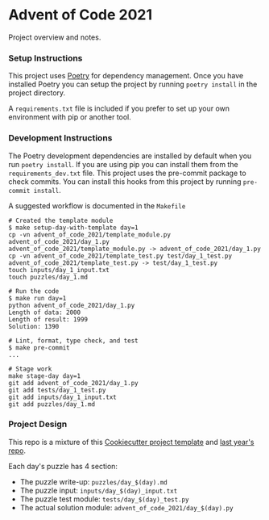 # Advent of Code 2021

Project overview and notes.

### Setup Instructions

This project uses [Poetry](https://python-poetry.org/) for dependency management.
Once you have installed Poetry you can setup the project by running `poetry install` in the project directory.

A `requirements.txt` file is included if you prefer to set up your own environment with pip or another tool.

### Development Instructions
The Poetry development dependencies are installed by default when you run `poetry install`. If you are using pip you can install them from the `requirements_dev.txt` file.
This project uses the pre-commit package to check commits. You can install this hooks from this project by running `pre-commit install`.

A suggested workflow is documented in the `Makefile`

```console
# Created the template module
$ make setup-day-with-template day=1
cp -vn advent_of_code_2021/template_module.py advent_of_code_2021/day_1.py
advent_of_code_2021/template_module.py -> advent_of_code_2021/day_1.py
cp -vn advent_of_code_2021/template_test.py test/day_1_test.py
advent_of_code_2021/template_test.py -> test/day_1_test.py
touch inputs/day_1_input.txt
touch puzzles/day_1.md

# Run the code
$ make run day=1
python advent_of_code_2021/day_1.py
Length of data: 2000
Length of result: 1999
Solution: 1390

# Lint, format, type check, and test
$ make pre-commit
...

# Stage work
make stage-day day=1
git add advent_of_code_2021/day_1.py
git add tests/day_1_test.py
git add inputs/day_1_input.txt
git add puzzles/day_1.md
```

### Project Design
This repo is a mixture of this [Cookiecutter project template](https://github.com/acviana/python-project-template) and [last year's repo](https://github.com/acviana/advent-of-code-2020).

Each day's puzzle has 4 section:

 - The puzzle write-up: `puzzles/day_$(day).md`
 - The puzzle input: `inputs/day_$(day)_input.txt`
 - The puzzle test module: `tests/day_$(day)_test.py`
 - The actual solution module: `advent_of_code_2021/day_$(day).py`
